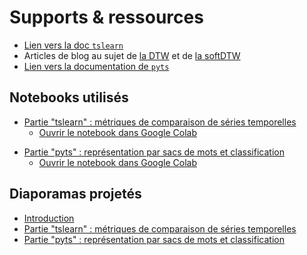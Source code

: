 # Supports & ressources

* [Lien vers la doc `tslearn`](https://tslearn.readthedocs.io)
* Articles de blog au sujet de [la DTW](https://rtavenar.github.io/blog/dtw.html) et de [la softDTW](https://rtavenar.github.io/blog/softdtw.html)
* [Lien vers la documentation de `pyts`](https://pyts.readthedocs.io/en/stable/)

## Notebooks utilisés

* [Partie "tslearn" : métriques de comparaison de séries temporelles](assets/dtw.ipynb) 
    * [Ouvrir le notebook dans Google Colab](https://colab.research.google.com/github/tslearn-team/tutoriel-cap2023/blob/main/docs/assets/dtw.ipynb)

<!-- * [Partie "tslearn" : métriques de comparaison de séries temporelles (Corrigé)](dtw_solution.ipynb) 
    * [Ouvrir le notebook dans Google Colab](https://colab.research.google.com/github/tslearn-team/tutoriel-cap2023/blob/main/docs/assets/dtw_solution.ipynb) -->
* [Partie "pyts" : représentation par sacs de mots et classification](bag_of_words.ipynb)
    * [Ouvrir le notebook dans Google Colab](https://colab.research.google.com/github/tslearn-team/tutoriel-cap2023/blob/main/docs/bag_of_words.ipynb)

## Diaporamas projetés

* [Introduction](assets/intro.pdf)
* [Partie "tslearn" : métriques de comparaison de séries temporelles](assets/dtw.pdf)
* [Partie "pyts" : représentation par sacs de mots et classification](bag_of_words.pdf)
